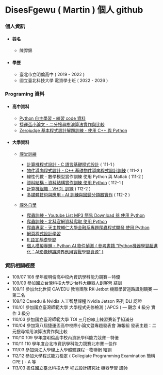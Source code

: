 # DisesFgewu ( Martin ) 個人 github

### 個人資訊

- #### 姓名
  - 陳羿錦
- #### 學歷
  - 臺北市立明倫高中 ( 2019 - 2022 )
  - 國立臺北科技大學 電資學士班 ( 2022 - 2026 )

### Programing 資料

- #### 高中資料

    - [Python 自主學習 - 練習 code 資料]( "https://github.com/Disesfgewu/Self-Projects-Data/tree/master/%E9%AB%98%E4%B8%AD/Python%20%E8%87%AA%E4%B8%BB%E5%AD%B8%E7%BF%92/Code%20%E8%B3%87%E6%96%99" )
    - [捷運盃小論文 - 二分搜尋樹演算法實作與比較]( "https://github.com/Disesfgewu/Self-Projects-Data/tree/master/%E9%AB%98%E4%B8%AD/Python%20%E8%87%AA%E4%B8%BB%E5%AD%B8%E7%BF%92/%E6%8D%B7%E9%81%8B%E7%9B%83%E5%B0%8F%E8%AB%96%E6%96%87" )
    - [Zerojudge 基本程式設計解題訓練 - 使用 C++ 與 Python ]( "https://github.com/Disesfgewu/Self-Projects-Data/tree/master/%E9%AB%98%E4%B8%AD/%E8%A7%A3%E9%A1%8C/zerojudge/Code" )

- #### 大學資料

    - [課堂訓練]( "https://github.com/Disesfgewu/Self-Projects-Data/tree/master/%E5%A4%A7%E5%AD%B8/%E7%A8%8B%E5%BC%8F%E8%A8%AD%E8%A8%88/%E8%AA%B2%E5%A0%82%E8%A8%93%E7%B7%B4" )
      - [計算機程式設計 - C 語言基礎程式設計]( "https://github.com/Disesfgewu/Self-Projects-Data/tree/master/%E5%A4%A7%E5%AD%B8/%E7%A8%8B%E5%BC%8F%E8%A8%AD%E8%A8%88/%E8%AA%B2%E5%A0%82%E8%A8%93%E7%B7%B4/%E8%A8%88%E7%AE%97%E6%A9%9F%E7%A8%8B%E5%BC%8F%E8%A8%AD%E8%A8%88" ) ( 111-1 )
      - [物件導向程式設計 - C++ 基礎物件導向程式設計訓練]( "https://github.com/Disesfgewu/Self-Projects-Data/tree/master/%E5%A4%A7%E5%AD%B8/%E7%A8%8B%E5%BC%8F%E8%A8%AD%E8%A8%88/%E8%AA%B2%E5%A0%82%E8%A8%93%E7%B7%B4/%E7%89%A9%E4%BB%B6%E5%B0%8E%E5%90%91%E7%A8%8B%E5%BC%8F%E8%A8%AD%E8%A8%88" ) ( 111-2 )
      - 線性代數 - 數學模型實作訓練 使用 Python 與 Matlab ( 111-2 )
      - [資料結構 - 資料結構實作訓練 使用 Python]( "https://github.com/Disesfgewu/Self-Projects-Data/tree/master/%E5%A4%A7%E5%AD%B8/%E7%A8%8B%E5%BC%8F%E8%A8%AD%E8%A8%88/%E8%AA%B2%E5%A0%82%E8%A8%93%E7%B7%B4/%E8%B3%87%E6%96%99%E7%B5%90%E6%A7%8B" ) ( 112-1 )
      - [計算機組織 - VHDL 訓練]("https://github.com/Disesfgewu/Self-Projects-Data/tree/master/%E5%A4%A7%E5%AD%B8/%E7%A8%8B%E5%BC%8F%E8%A8%AD%E8%A8%88/%E8%AA%B2%E5%A0%82%E8%A8%93%E7%B7%B4/%E8%A8%88%E7%AE%97%E6%A9%9F%E7%B5%84%E7%B9%94/VHDL") ( 112-2 )
      - [多媒體技術與應用 - AI 訓練與回歸分類器實作]("https://github.com/Disesfgewu/Self-Projects-Data/tree/master/%E5%A4%A7%E5%AD%B8/%E7%A8%8B%E5%BC%8F%E8%A8%AD%E8%A8%88/%E8%AA%B2%E5%A0%82%E8%A8%93%E7%B7%B4/%E5%A4%9A%E5%AA%92%E9%AB%94%E6%8A%80%E8%A1%93%E8%88%87%E6%87%89%E7%94%A8") ( 112-2 ) 

    - [課外自學]( "https://github.com/Disesfgewu/Self-Projects-Data/tree/master/%E5%A4%A7%E5%AD%B8/%E7%A8%8B%E5%BC%8F%E8%A8%AD%E8%A8%88/%E8%AA%B2%E5%A4%96%E8%87%AA%E5%AD%B8" )
      - [爬蟲訓練 - Youtube List MP3 簡易 Download 器 使用 Python]( "https://github.com/Disesfgewu/Self-Projects-Data/tree/master/%E5%A4%A7%E5%AD%B8/%E7%A8%8B%E5%BC%8F%E8%A8%AD%E8%A8%88/%E8%AA%B2%E5%A4%96%E8%87%AA%E5%AD%B8/%E7%88%AC%E8%9F%B2%E8%A8%93%E7%B7%B4%20-%20Youtube%20MP3%20download%20%E7%89%A9%E4%BB%B6%E5%AF%A6%E4%BD%9C/src" )
      - [爬蟲訓練 - 北科官網資料爬取 使用 Python]( "https://github.com/Disesfgewu/Self-Projects-Data/tree/master/%E5%A4%A7%E5%AD%B8/%E7%A8%8B%E5%BC%8F%E8%A8%AD%E8%A8%88/%E8%AA%B2%E5%A4%96%E8%87%AA%E5%AD%B8/%E7%88%AC%E8%9F%B2%E8%A8%93%E7%B7%B4%20-%20%E5%8C%97%E7%A7%91%E5%AE%98%E7%B6%B2%E8%B3%87%E6%96%99" )
      - [爬蟲專案 - 天主教輔仁大學金融系專題爬蟲程式開發 使用 Python]( "https://github.com/Disesfgewu/Self-Projects-Data/tree/master/%E5%A4%A7%E5%AD%B8/%E7%A8%8B%E5%BC%8F%E8%A8%AD%E8%A8%88/%E8%AA%B2%E5%A4%96%E8%87%AA%E5%AD%B8/%E5%8D%94%E7%99%BC%E5%B0%88%E6%A1%88%20-%20%E8%BC%94%E5%A4%A7%E9%87%91%E8%9E%8D" )
      - [網頁程式設計學習]( "https://github.com/Disesfgewu/Self-Projects-Data/tree/master/%E5%A4%A7%E5%AD%B8/%E7%A8%8B%E5%BC%8F%E8%A8%AD%E8%A8%88/%E8%AA%B2%E5%A4%96%E8%87%AA%E5%AD%B8/%E7%B6%B2%E9%A0%81%E5%9F%BA%E7%A4%8E%E7%A8%8B%E5%BC%8F%E8%A8%AD%E8%A8%88%20-%20%E5%AD%B8%E7%BF%92" )
      - [R 語言基礎學習]( "https://github.com/Disesfgewu/Self-Projects-Data/tree/master/%E5%A4%A7%E5%AD%B8/%E7%A8%8B%E5%BC%8F%E8%A8%AD%E8%A8%88/%E8%AA%B2%E5%A4%96%E8%87%AA%E5%AD%B8/R%20%E8%AA%9E%E8%A8%80%E5%9F%BA%E7%A4%8E%20-%20%E5%AD%B8%E7%BF%92" )
      - [個人模擬專題 - Python AI 物件偵測 ( 參考書籍 "Python機器學習超進化：AI影像辨識跨界應用實戰學習資源" ) ]( "https://github.com/Disesfgewu/Self-Projects-Data/tree/master/%E5%A4%A7%E5%AD%B8/%E7%A8%8B%E5%BC%8F%E8%A8%AD%E8%A8%88/%E8%AA%B2%E5%A4%96%E8%87%AA%E5%AD%B8/Python%20AI%20%E7%89%A9%E4%BB%B6%E5%81%B5%E6%B8%AC%E8%88%87%20Haar%20%E7%89%B9%E5%BE%B5%E6%A8%A1%E5%9E%8B%E6%A8%A1%E6%93%AC%E5%B0%88%E9%A1%8C%E5%AF%A6%E4%BD%9C" )
### 資訊相關經歷

- 109/07	108 學年度明倫高中校內資訊學科能力競賽－特優
- 109/09	參加國立台灣科技大學之台科大機器人創客營 結訓
- 109/11	參加台北世貿 CAVEDU 教育團隊 RK-Jetbot 機器學習道路識別競賽 — 第二名
- 109/12	Cavedu & Nvidia 人工智慧課程 Nvidia Jetson 系列 DLI 認證
- 110/01	參加國立臺灣師範大學 大學程式先修檢測 ( APCS ) — 觀念 4 級分 實作 3 級分
- 110/03	參加國立臺灣師範大學 TOI 三月份線上練習賽新手組滿分
- 110/04	參加第八屆捷運盃高中校際小論文暨專題發表會 海報組 發表主題：二元搜尋常用演算法實作與比較
- 110/10	109 學年度明倫高中校內資訊學科能力競賽－特優
- 110/11	110 學年度台北市資訊學科能力競賽北市賽－佳作
- 111/03	參加淡江大學線上大學體驗課程－物聯網 結訓
- 112/12  參加大學程式能力檢定 ( Collegiate Programming Examination 簡稱 CPE ) - A 等
- 113/03  擔任國立臺北科技大學 程式設計研究社 機器學習 講師